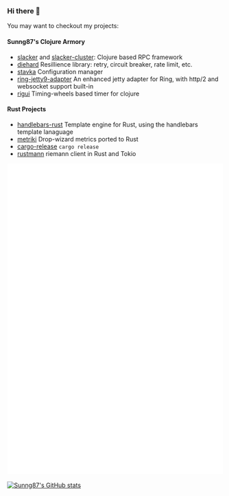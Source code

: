 ### Hi there 👋

You may want to checkout my projects:

#### Sunng87's Clojure Armory

* [slacker](https://github.com/sunng87/slacker) and [slacker-cluster](https://github.com/sunng87/slacker-cluster): Clojure based RPC framework
* [diehard](https://github.com/sunng87/diehard) Resillience library: retry, circuit breaker, rate limit, etc.
* [stavka](https://github.com/sunng87/stavka) Configuration manager
* [ring-jetty9-adapter](https://github.com/sunng87/ring-jetty9-adapter) An enhanced jetty adapter for Ring, with http/2 and websocket support built-in
* [rigui](https://github.com/sunng87/rigui) Timing-wheels based timer for clojure

#### Rust Projects

* [handlebars-rust](https://github.com/sunng87/handlebars-rust) Template engine for Rust, using the handlebars template lanaguage
* [metriki](https://github.com/sunng87/metriki) Drop-wizard metrics ported to Rust
* [cargo-release](https://github.com/crate-ci/cargo-release) `cargo release`
* [rustmann](https://github.com/sunng87/rustmann) riemann client in Rust and Tokio

![Metrics](https://github.com/sunng87/sunng87/blob/main/github-metrics.svg)

[![Sunng87's GitHub stats](https://github-readme-stats.vercel.app/api?username=sunng87)](https://github.com/sunng87)

<!--
**sunng87/sunng87** is a ✨ _special_ ✨ repository because its `README.md` (this file) appears on your GitHub profile.

Here are some ideas to get you started:

- 🔭 I’m currently working on ...
- 🌱 I’m currently learning ...
- 👯 I’m looking to collaborate on ...
- 🤔 I’m looking for help with ...
- 💬 Ask me about ...
- 📫 How to reach me: ...
- 😄 Pronouns: ...
- ⚡ Fun fact: ...
-->
